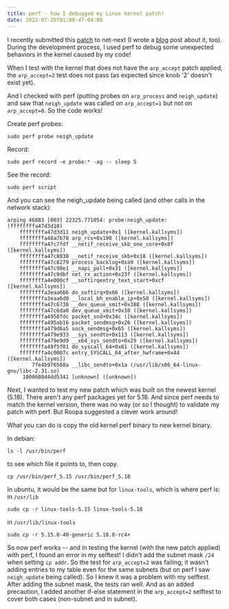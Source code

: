 ```yaml
---
title: perf - how I debugged my Linux kernel patch!
date: 2022-07-26T01:09:47-04:00
---
```


I recently submitted this [patch](https://lore.kernel.org/netdev/93cfe14597ec1205f61366b9902876287465f1cd.1657755189.git.jhpark1013@gmail.com/) to net-next (I wrote a [blog](/blog/2022/07/07/arp-and-ndisc-neighbor-discovery.html) post about it, too). During the development process, I used perf to debug some unexpected behaviors in the kernel caused by my code!

When I test with the kernel that does not have the `arp_accept` patch applied, the `arp_accept=2` test does not pass (as expected since knob '2' doesn't exist yet).

And I checked with perf (putting probes on `arp_process` and `neigh_update`) and saw that `neigh_update` was called on `arp_accept=1` but not on `arp_accept=0`. So the code works!

Create perf probes:
```
sudo perf probe neigh_update
```
Record:
```
sudo perf record -e probe:* -ag -- sleep 5
```
See the record:
```
sudo perf script
```
And you can see the neigh_update being called (and other calls in the network stack):
```
arping 46883 [003] 22325.771054: probe:neigh_update: (ffffffffa47d3d10)
	ffffffffa47d3d11 neigh_update+0x1 ([kernel.kallsyms])
	ffffffffa48a7b70 arp_rcv+0x190 ([kernel.kallsyms])
	ffffffffa47c7fdf __netif_receive_skb_one_core+0x8f ([kernel.kallsyms])
	ffffffffa47c8038 __netif_receive_skb+0x18 ([kernel.kallsyms])
	ffffffffa47c8279 process_backlog+0xa9 ([kernel.kallsyms])
	ffffffffa47c98e1 __napi_poll+0x31 ([kernel.kallsyms])
	ffffffffa47c9dbf net_rx_action+0x23f ([kernel.kallsyms])
	ffffffffa4e000cf __softirqentry_text_start+0xcf ([kernel.kallsyms])
	ffffffffa3eaa666 do_softirq+0x66 ([kernel.kallsyms])
	ffffffffa3eaa6d0 __local_bh_enable_ip+0x50 ([kernel.kallsyms])
	ffffffffa47c6738 __dev_queue_xmit+0x388 ([kernel.kallsyms])
	ffffffffa47c6da0 dev_queue_xmit+0x10 ([kernel.kallsyms])
	ffffffffa4958fdc packet_snd+0x34c ([kernel.kallsyms])
	ffffffffa495ab16 packet_sendmsg+0x26 ([kernel.kallsyms])
	ffffffffa479d6a5 sock_sendmsg+0x65 ([kernel.kallsyms])
	ffffffffa479e933 __sys_sendto+0x113 ([kernel.kallsyms])
	ffffffffa479e9d9 __x64_sys_sendto+0x29 ([kernel.kallsyms])
	ffffffffa49f5f01 do_syscall_64+0x61 ([kernel.kallsyms])
	ffffffffa4c0007c entry_SYSCALL_64_after_hwframe+0x44 ([kernel.kallsyms])
	    7fe4b976568a __libc_sendto+0x1a (/usr/lib/x86_64-linux-gnu/libc-2.31.so)
	 1000608d4dd5341 [unknown] ([unknown])
```

Next, I wanted to test my new patch which was built on the newest kernel (5.18). There aren't any perf packages yet for 5.18. And since perf needs to match the kernel version, there was no way (or so I thought) to validate my patch with perf. But Roopa suggested a clever work around!

What you can do is copy the old kernel perf binary to new kernel binary.

In debian:
```
ls -l /usr/bin/perf
```
to see which file it points to, then copy.
```
cp /usr/bin/perf_5.15 /usr/bin/perf_5.18
```

In ubuntu, it would be the same but for `linux-tools`, which is where perf is:
in `/usr/lib`
```
sudo cp -r linux-tools-5.15 linux-tools-5.18
```
in `/usr/lib/linux-tools`
```
sudo cp -r 5.15.0-40-generic 5.18.0-rc4+
```

So now perf works -- and in testing the kernel (with the new patch applied) with perf, I found an error in my selftest! I didn't add the subnet mask `/24` when setting `ip addr`. So the test for `arp_accept=2` was failing; it wasn't adding entries to my table even for the same subnets (but on perf I saw `neigh_update` being called). So I knew it was a problem with my selftest. After adding the subnet mask, the tests ran well. And as an added precaution, I added another if-else statement in the `arp_accept=2` selftest to cover both cases (non-subnet and in subnet).
